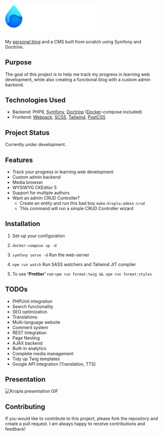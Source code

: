 # <img width="300" src="https://raw.githubusercontent.com/kacpergorec/kropla/main/public/images/logo/wide-transparent-darkmode.webp?token=GHSAT0AAAAAABZRO7ELDRNEFHUXWCUVFPCMY55Q27A" alt="Kropla" title="Kropla logo">

My [personal blog](https://kropla.ml) and a CMS built from scratch using Symfony and Doctrine.

## Purpose

The goal of this project is to help me track my progress in learning web development, while also creating a functional blog with a custom admin backend.

## Technologies Used

- Backend: PHP8, [Symfony](https://symfony.com/), [Doctrine](https://www.doctrine-project.org/) ([Docker](https://www.docker.com/)-compose included)
- Frontend: [Webpack](https://webpack.js.org/), [SCSS](https://sass-lang.com/), [Tailwind](https://tailwindcss.com/), [PostCSS](https://postcss.org/)

## Project Status

Currently under development.

## Features

- Track your progress in learning web development
- Custom admin backend
- Media browser
- WYSIWYG CKEditor 5
- Support for multiple authors
- Want an admin CRUD Controller? 
    - Create an entity and run this bad boy `make:kropla:admin-crud`
    - This command will run a simple CRUD Controller wizard

## Installation

1. Set-up your configuration
2. `docker-compose up -d`
3. `symfony serve -d` Run the web-server
4. `npm run watch`  Run SASS watchers and Tailwind JIT compiler

5. To use **'Prettier'** run `npm run format:twig && npm run format:styles`

## TODOs

- PHPUnit integration
- Search functionality
- SEO optimization
- Translations
- Multi-language website
- Comment system
- REST Integration
- Page Nesting
- AJAX backend
- Built-in analytics
- Complete media management
- Tidy up Twig templates
- Google API integration (Translation, TTS)

## Presentation

![Kropla presentation GIF](https://drive.google.com/uc?export=view&id=19_k8OwYLeDWir8K_TT4GhgGLoyqDnJOK)


## Contributing

If you would like to contribute to this project, please fork the repository and create a pull request. I am always happy to receive contributions and feedback!
